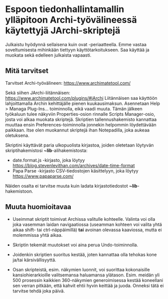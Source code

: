 # Espoon tiedonhallintamallin ylläpitoon Archi-työvälineessä käytettyjä JArchi-skriptejä

Julkaistu hyödynnä sellaisena kuin ovat -periaatteella. Emme vastaa soveltumisesta mihinkään 
tiettyyn käyttötarkoitukseen. Saa käyttää ja muokata sekä edelleen julkaista vapaasti.

## Mitä tarvitset

Tarvitset Archi-työvälineen: https://www.archimatetool.com/

Sekä siihen JArchi-liitännäisen: https://www.archimatetool.com/plugins/#jArchi
Liitännäisen saa käyttöön lahjoittamalla Archin kehittäjälle pienen kuukausimaksun. 
Asennetaan Help > Managa Plug-Ins... toiminnolla, eikä vaadi muuta.
Tämän jälkeen työkaluun tulee näkyviin Properties-osion rinnalle Scripts Manager-osio,
josta voi alkaa muokata skriptejä. Skriptien tallennushakemisto kannattaa muuttaa ensin
Preferences-toiminnolla jonnekin helpommin löydettävään paikkaan. Itse olen muokannut
skriptejä ihan Notepadilla, joka aukeaa oletuksena.

Skriptini käyttävät paria ulkopuolista kirjastoa, joiden oletetaan löytyvän skriptihakemistosi
**~lib**-alihakemistosta:

* date.format.js -kirjasto, joka löytyy https://blog.stevenlevithan.com/archives/date-time-format
* Papa Parse -kirjasto CSV-tiedostojen käsittelyyn, joka löytyy https://www.papaparse.com/

Näiden osalta ei tarvitse muuta kuin ladata kirjastotiedostot **~lib**-hakemistoon.

## Muuta huomioitavaa

- Useimmat skriptit toimivat Archissa valitulle kohteelle. Valinta voi olla joka vasemman laidan 
navigaatiossa (useamman kohteen voi valita yhtä aikaa shift- tai ctrl-näppäimillä) **tai** avoinan 
olevassa kaaviossa, mutta ei molemmissa yhtä aikaa.

- Skriptin tekemät muutokset voi aina perua Undo-toiminnolla.

- Joidenkin skriptien suoritus kestää, joten kannattaa olla tehokas kone ja/tai kärsivällisyyttä.

- Osan skripteistä, esim. näkymien luonnit, voi suorittaa kokonaisille kansiohierarkioille 
valitsemansa haluamansa ylätason. Esim. meidän yli 500 prosessin kaikkien 360-näkymien generoimisessa 
kestää koneellani sen verran pitkään, että kahvit ehtii hyvin keittää ja juoda. Onneksi tätä ei 
tarvitse tehdä joka päivä.


